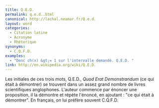 ```yaml
---
title: Q.E.D.
permalink: q.e.d..html
canonical: http://lachal.neamar.fr/Q.e.d.
layout: word
categories:
  - Citation latine
  - Acronyme
  - Rhétorique
synonyms:
  - C.Q.F.D.
examples:
  - "Donc ch(x) &gt;= 1 sur l'intervalle demandé. Q.E.D. "
link: http://en.wikipedia.org/wiki/Q.E.D.
---
```


Les initiales de ces trois mots, Q.E.D., *Quod Erat Demonstrandum* (ce qui était à démontrer) se trouvent dans un assez grand nombre de livres scientifiques anglophones.
L'auteur commence par énoncer une proposition, il la démontre et répète l'énoncé, en ajoutant : "ce qui était à démontrer".
En français, on lui préfère souvent C.Q.F.D.

